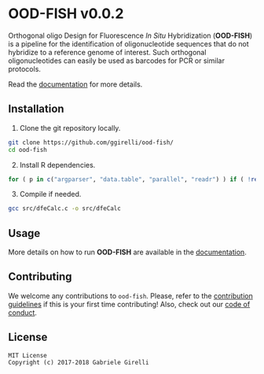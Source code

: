 OOD-FISH v0.0.2
===

Orthogonal oligo Design for Fluorescence *In Situ* Hybridization (**OOD-FISH**) is a pipeline for the identification of oligonucleotide sequences that do not hybridize to a reference genome of interest. Such orthogonal oligonucleotides can easily be used as barcodes for PCR or similar protocols.

Read the [documentation](https://ggirelli.github.io/ood-fish/) for more details.

Installation
---

1. Clone the git repository locally.

```bash
git clone https://github.com/ggirelli/ood-fish/
cd ood-fish
```

2. Install R dependencies.

```R
for ( p in c("argparser", "data.table", "parallel", "readr") ) if ( !require(p, character.only = T) ) install.packages(p)
```

3. Compile if needed.

```bash
gcc src/dfeCalc.c -o src/dfeCalc
```

Usage
---

More details on how to run **OOD-FISH** are available in the [documentation](https://ggirelli.github.io/ood-fish/).

Contributing
---

We welcome any contributions to `ood-fish`. Please, refer to the [contribution guidelines]() if this is your first time contributing! Also, check out our [code of conduct]().

License
---

```
MIT License
Copyright (c) 2017-2018 Gabriele Girelli
```